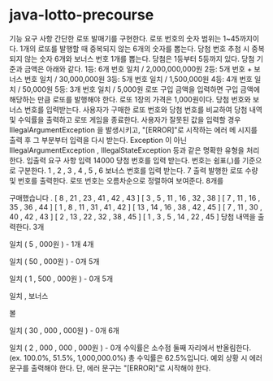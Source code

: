 # java-lotto-precourse
기능 요구 사항
간단한 로또 발매기를 구현한다.
로또 번호의 숫자 범위는 1~45까지이다.
 1개의 로또를 발행할 때 중복되지 않는 6개의 숫자를 뽑는다.
당첨 번호 추첨 시 중복되지 않는 숫자 6개와 보너스 번호 1개를 뽑는다.
당첨은 1등부터 5등까지 있다. 당첨 기준과 금액은 아래와 같다.
 1등: 6개 번호 일치 / 2,000,000,000원
2등: 5개 번호 + 보너스 번호 일치 / 30,000,000원
3등: 5개 번호 일치 / 1,500,000원
4등: 4개 번호 일치 / 50,000원
5등: 3개 번호 일치 / 5,000원
로또 구입 금액을 입력하면 구입 금액에 해당하는 만큼 로또를 발행해야 한다.
로또 1장의 가격은 1,000원이다.
당첨 번호와 보너스 번호를 입력받는다.
사용자가 구매한 로또 번호와 당첨 번호를 비교하여 당첨 내역 및 수익률을 출력하고 로또 게임을 종료한다.
사용자가 잘못된 값을 입력할 경우 
IllegalArgumentException 
을 발생시키고, "[ERROR]"로 시작하는 에러 메
시지를 출력 후 그 부분부터 입력을 다시 받는다.
 Exception 
이 아닌 
IllegalArgumentException 
, 
IllegalStateException
 등과 같은 명확한 유형을
처리한다.
입출력 요구 사항
입력
 14000
당첨 번호를 입력 받는다. 번호는 쉼표(,)를 기준으로 구분한다.
 1
 ,
 2
 ,
 3
 ,
 4
 ,
 5
 ,
 6
보너스 번호를 입력 받는다.
 7
출력
발행한 로또 수량 및 번호를 출력한다. 로또 번호는 오름차순으로 정렬하여 보여준다.
 8개를
 
구매했습니다
.
 [
 8
 , 
21
 , 
23
 , 
41
 , 
42
 , 
43
 ] 
[
 3
 , 
5
 , 
11
 , 
16
 , 
32
 , 
38
 ] 
[
 7
 , 
11
 , 
16
 , 
35
 , 
36
 , 
44
 ] 
[
 1
 , 
8
 , 
11
 , 
31
 , 
41
 , 
42
 ] 
[
 13
 , 
14
 , 
16
 , 
38
 , 
42
 , 
45
 ] 
[
 7
 , 
11
 , 
30
 , 
40
 , 
42
 , 
43
 ] 
[
 2
 , 
13
 , 
22
 , 
32
 , 
38
 , 
45
 ] 
[
 1
 , 
3
 , 
5
 , 
14
 , 
22
 , 
45
 ]
당첨 내역을 출력한다.
 3개
 
일치
 (
 5
 ,
 000원
) - 
1개
4개
 
일치
 (
 50
 ,
 000원
) - 
0개
5개
 
일치
 (
 1
 ,
 500
 ,
 000원
) - 
0개
5개
 
일치
, 
보너스
 
볼
 
일치
 (
 30
 ,
 000
 ,
 000원
) - 
0개
6개
 
일치
 (
 2
 ,
 000
 ,
 000
 ,
 000원
) - 
0개
수익률은 소수점 둘째 자리에서 반올림한다. (ex. 100.0%, 51.5%, 1,000,000.0%)
총 수익률은 62.5%입니다.
예외 상황 시 에러 문구를 출력해야 한다. 단, 에러 문구는 "[ERROR]"로 시작해야 한다.
